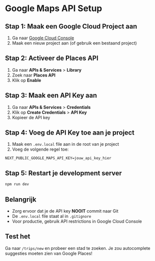 # Google Maps API Setup

## Stap 1: Maak een Google Cloud Project aan

1. Ga naar [Google Cloud Console](https://console.cloud.google.com/)
2. Maak een nieuw project aan (of gebruik een bestaand project)

## Stap 2: Activeer de Places API

1. Ga naar **APIs & Services** > **Library**
2. Zoek naar **Places API**
3. Klik op **Enable**

## Stap 3: Maak een API Key aan

1. Ga naar **APIs & Services** > **Credentials**
2. Klik op **Create Credentials** > **API Key**
3. Kopieer de API key

## Stap 4: Voeg de API Key toe aan je project

1. Maak een `.env.local` file aan in de root van je project
2. Voeg de volgende regel toe:

```
NEXT_PUBLIC_GOOGLE_MAPS_API_KEY=jouw_api_key_hier
```

## Stap 5: Restart je development server

```bash
npm run dev
```

## Belangrijk

- Zorg ervoor dat je de API key **NOOIT** commit naar Git
- De `.env.local` file staat al in `.gitignore`
- Voor productie, gebruik API restrictions in Google Cloud Console

## Test het

Ga naar `/trips/new` en probeer een stad te zoeken. Je zou autocomplete suggesties moeten zien van Google Places!
